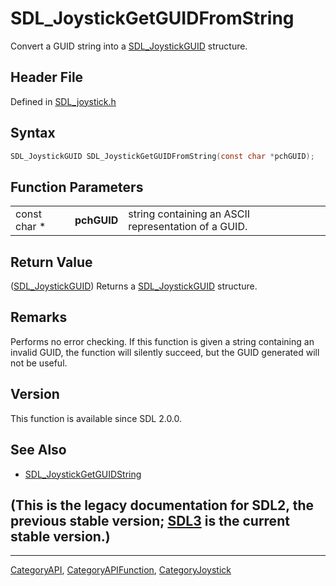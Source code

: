 # SDL_JoystickGetGUIDFromString

Convert a GUID string into a [SDL_JoystickGUID](SDL_JoystickGUID) structure.

## Header File

Defined in [SDL_joystick.h](https://github.com/libsdl-org/SDL/blob/SDL2/include/SDL_joystick.h)

## Syntax

```c
SDL_JoystickGUID SDL_JoystickGetGUIDFromString(const char *pchGUID);
```

## Function Parameters

|              |             |                                                      |
| ------------ | ----------- | ---------------------------------------------------- |
| const char * | **pchGUID** | string containing an ASCII representation of a GUID. |

## Return Value

([SDL_JoystickGUID](SDL_JoystickGUID)) Returns a
[SDL_JoystickGUID](SDL_JoystickGUID) structure.

## Remarks

Performs no error checking. If this function is given a string containing
an invalid GUID, the function will silently succeed, but the GUID generated
will not be useful.

## Version

This function is available since SDL 2.0.0.

## See Also

- [SDL_JoystickGetGUIDString](SDL_JoystickGetGUIDString)


## (This is the legacy documentation for SDL2, the previous stable version; [SDL3](https://wiki.libsdl.org/SDL3/) is the current stable version.)



----
[CategoryAPI](CategoryAPI), [CategoryAPIFunction](CategoryAPIFunction), [CategoryJoystick](CategoryJoystick)

